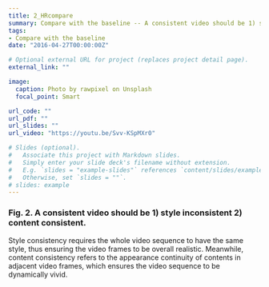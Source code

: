 ```yaml
---
title: 2_HRcompare
summary: Compare with the baseline -- A consistent video should be 1) style inconsistent 2) content consistent. 
tags:
- Compare with the baseline
date: "2016-04-27T00:00:00Z"

# Optional external URL for project (replaces project detail page).
external_link: ""

image:
  caption: Photo by rawpixel on Unsplash
  focal_point: Smart

url_code: ""
url_pdf: ""
url_slides: ""
url_video: "https://youtu.be/Svv-KSpMXr0"

# Slides (optional).
#   Associate this project with Markdown slides.
#   Simply enter your slide deck's filename without extension.
#   E.g. `slides = "example-slides"` references `content/slides/example-slides.md`.
#   Otherwise, set `slides = ""`.
# slides: example
---
```


### Fig. 2. A consistent video should be 1) style inconsistent 2) content consistent. 
Style consistency requires the whole video sequence to have the same style, thus ensuring the video frames to be overall realistic. Meanwhile, content consistency refers to the appearance continuity of contents in adjacent video frames, which ensures the video sequence to be dynamically vivid.
